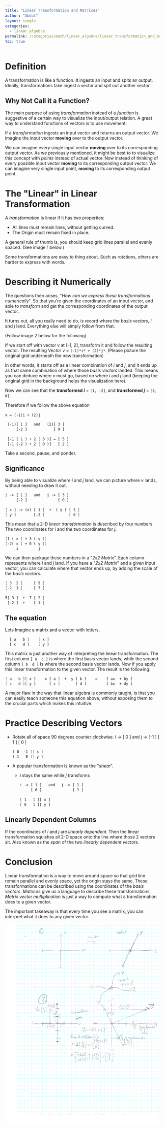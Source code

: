 ```yaml
---
title: "Linear Transformation and Matrices"
author: "Abdul"
layout: single
categories:
  - linear_algebra
permalink: /categories/math/linear_algebra/linear_transformation_and_matrices
toc: true
---
```



# Definition
A transformation is like a function.
It ingests an input and spits an output.
Ideally, transformations take ingest a vector and spit out another vector.

## Why Not Call it a Function?
The main purpose of using *transformation* instead of a *function* is suggestive of a certain way to visualize the input/output relation.
A great way to understand functions of vectors is to use movement.

If a *transformation* ingests an input vector and returns an output vector.
We imagine the input vector __moving__ over to the output vector.

We can imagine every single input vector __moving__ over to its corresponding output vector.
As we previously mentioned, it might be best to to visualize this concept with *points* instead of actual vector.
Now instead of thinking of every possible input vector __moving__ to its corresponding output vector.
We can imagine very single input point, __moving__ to its corresponding output point.

# The "Linear" in Linear Transformation
A *transformation* is linear if it has two properties:
- All lines must remain lines, without getting curved.
- The Origin must remain fixed in place.

A general rule of thumb is, you should keep grid lines parallel and evenly spaced. (See image 1 below.)

Some transformations are easy to thing about.
Such as rotations, others are harder to express with words.

# Describing it Numerically
The questions then arises, "*How can we express these transformations numerically*".
So that you're given the coordinates of an input vector, and able to *transform* and get the corresponding coordinates of the output vector.

It turns out, all you really need to do, is record where the *basis vectors*, *i* and *j* land.
Everything else will simply follow from that.

(Follow image 2 below for the following)

If we start off with vector *v* at [-1, 2], transform it and follow the resulting vector.
The resulting Vector *v* = `(-1)*i* + (2)*j*`.
(Please picture the original grid underneath the new transformation)

In other words, it starts off as a linear combination of *i* and *j*,
and it ends up as that same combination of where those *basis vectors* landed.
This means you can deduce where *v* must go, based on where *i* and *j* land (keeping the original grid in the background helps the visualization here).

Now we can see that the __transformed *i*__ = `[1, -2]`, and __transformed *j*__ = `[3, 0]`.

Therefore if we follow the above equation

`v = (-1)i + (2)j`

     (-1)[ 1 ]   and   (2)[ 3 ]
         [-2 ]            [ 0 ]   

     [-1 ( 1 ) + 2 ( 3 )] = [ 5 ]
     [-1 (-2 ) + 2 ( 0 )]   [ 2 ]

Take a second, pause, and ponder.

## Significance

By being able to visualize where *i* and *j* land, we can picture where *v* lands, without needing to draw it out.

    i -> [ 1 ]   and   j -> [ 3 ]
         [-2 ]              [ 0 ]   

    [ x ] -> (x) [ 1 ]  +  ( y ) [ 3 ]
    [ y ]        [-2 ]           [ 0 ]  


This mean that a 2-D *linear transformation* is described by four numbers.
The two coordinates for *i* and the two coordinates for *j*.

    [1 ( x ) + 3 ( y )]
    [-2( x ) + 0 ( y )]
         i         j

We can then package these numbers in a "*2x2 Matrix*".
Each column represents where *i* and *j* land.
If you have a "*2x2 Matrix*" and a given input vector,
you can calculate where that vector ends up, by adding the scale of the *basis vectors*.

    [ 3  2 ]     [ 5 ]
    [-2  1 ]     [ 7 ]

    5[ 3 ]  +  7 [ 2 ]
     [-2 ]  +    [ 1 ]


## The equation

Lets Imagine a matrix and a vector with letters.

      [ a   b ]    [ x ]
      [ c   d ]    [ y ]

This matrix is just another way of interpreting the linear transformation.
The first column `[ a  c ]` is where the first basis vector lands,
while the second column `[ b  d ]` is where the second basis vector lands.
Now if you apply this linear transformation to the given vector.
The result is the following:

    [ a   b ][ x ]    x [ a ]  +  y [ b ]    =    [ ax  + by ]
    [ c   d ][ y ]      [ c ]       [ d ]         [ bx  + dy ]


A major flaw in the way that linear algebra is commonly taught,
is that you can easily teach someone this equation above,
without exposing them to the crucial parts which makes this intuitive.

# Practice Describing Vectors

- Rotate all of space 90 degrees counter clockwise.
    i -> [ 0 ]   and   j -> [-1 ]
         [ 1 ]              [ 0 ]   

      [ 0  -1 ][ x ]
      [ 1   0 ][ y ]

* A popular transformation is known as the "*shear*".
  - *i* stays the same while *j* transforms

        i -> [ 1 ]   and   j -> [ 1 ]
             [ 0 ]              [ 1 ]   

        [ 1   1 ][ x ]
        [ 0   1 ][ y ]

## Linearly Dependent Columns

If the coordinates of *i* and *j* are *linearly dependent*.
Then the linear transformation squishes all 2-D space onto the line where those 2 vectors sit.
Also known as the *span* of the two *linearly dependent vectors*.


# Conclusion
Linear transformation is a way to move around space so that grid line remain parallel and evenly space, yet the origin stays the same.
These transformations can be described using the coordinates of the *basis vectors*.
*Matrices* give us a language to describe these transformations.
*Matrix vector multiplication* is just a way to compute what a transformation does to a given vector.

The important takeaway is that every time you see a matrix, you can interpret what it does to any given vector.


![Look](/assets/images/linear_algebra_linear_transformation.jpg)
